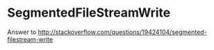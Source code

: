 SegmentedFileStreamWrite
========================

Answer to http://stackoverflow.com/questions/19424104/segmented-filestream-write
